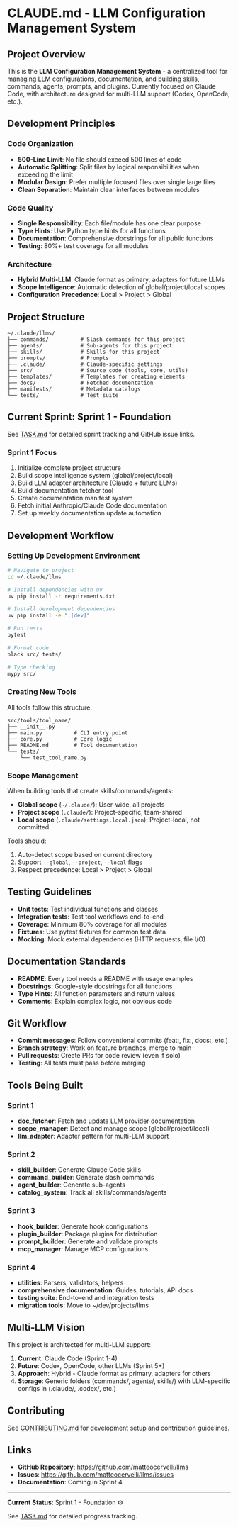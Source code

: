 # CLAUDE.md - LLM Configuration Management System

## Project Overview

This is the **LLM Configuration Management System** - a centralized tool for managing LLM configurations, documentation, and building skills, commands, agents, prompts, and plugins. Currently focused on Claude Code, with architecture designed for multi-LLM support (Codex, OpenCode, etc.).

## Development Principles

### Code Organization
- **500-Line Limit**: No file should exceed 500 lines of code
- **Automatic Splitting**: Split files by logical responsibilities when exceeding the limit
- **Modular Design**: Prefer multiple focused files over single large files
- **Clean Separation**: Maintain clear interfaces between modules

### Code Quality
- **Single Responsibility**: Each file/module has one clear purpose
- **Type Hints**: Use Python type hints for all functions
- **Documentation**: Comprehensive docstrings for all public functions
- **Testing**: 80%+ test coverage for all modules

### Architecture
- **Hybrid Multi-LLM**: Claude format as primary, adapters for future LLMs
- **Scope Intelligence**: Automatic detection of global/project/local scopes
- **Configuration Precedence**: Local > Project > Global

## Project Structure

```
~/.claude/llms/
├── commands/          # Slash commands for this project
├── agents/            # Sub-agents for this project
├── skills/            # Skills for this project
├── prompts/           # Prompts
├── .claude/           # Claude-specific settings
├── src/               # Source code (tools, core, utils)
├── templates/         # Templates for creating elements
├── docs/              # Fetched documentation
├── manifests/         # Metadata catalogs
└── tests/             # Test suite
```

## Current Sprint: Sprint 1 - Foundation

See [TASK.md](TASK.md) for detailed sprint tracking and GitHub issue links.

### Sprint 1 Focus
1. Initialize complete project structure
2. Build scope intelligence system (global/project/local)
3. Build LLM adapter architecture (Claude + future LLMs)
4. Build documentation fetcher tool
5. Create documentation manifest system
6. Fetch initial Anthropic/Claude Code documentation
7. Set up weekly documentation update automation

## Development Workflow

### Setting Up Development Environment

```bash
# Navigate to project
cd ~/.claude/llms

# Install dependencies with uv
uv pip install -r requirements.txt

# Install development dependencies
uv pip install -e ".[dev]"

# Run tests
pytest

# Format code
black src/ tests/

# Type checking
mypy src/
```

### Creating New Tools

All tools follow this structure:

```
src/tools/tool_name/
├── __init__.py
├── main.py          # CLI entry point
├── core.py          # Core logic
├── README.md        # Tool documentation
└── tests/
    └── test_tool_name.py
```

### Scope Management

When building tools that create skills/commands/agents:

- **Global scope** (`~/.claude/`): User-wide, all projects
- **Project scope** (`.claude/`): Project-specific, team-shared
- **Local scope** (`.claude/settings.local.json`): Project-local, not committed

Tools should:
1. Auto-detect scope based on current directory
2. Support `--global`, `--project`, `--local` flags
3. Respect precedence: Local > Project > Global

## Testing Guidelines

- **Unit tests**: Test individual functions and classes
- **Integration tests**: Test tool workflows end-to-end
- **Coverage**: Minimum 80% coverage for all modules
- **Fixtures**: Use pytest fixtures for common test data
- **Mocking**: Mock external dependencies (HTTP requests, file I/O)

## Documentation Standards

- **README**: Every tool needs a README with usage examples
- **Docstrings**: Google-style docstrings for all functions
- **Type Hints**: All function parameters and return values
- **Comments**: Explain complex logic, not obvious code

## Git Workflow

- **Commit messages**: Follow conventional commits (feat:, fix:, docs:, etc.)
- **Branch strategy**: Work on feature branches, merge to main
- **Pull requests**: Create PRs for code review (even if solo)
- **Testing**: All tests must pass before merging

## Tools Being Built

### Sprint 1
- **doc_fetcher**: Fetch and update LLM provider documentation
- **scope_manager**: Detect and manage scope (global/project/local)
- **llm_adapter**: Adapter pattern for multi-LLM support

### Sprint 2
- **skill_builder**: Generate Claude Code skills
- **command_builder**: Generate slash commands
- **agent_builder**: Generate sub-agents
- **catalog_system**: Track all skills/commands/agents

### Sprint 3
- **hook_builder**: Generate hook configurations
- **plugin_builder**: Package plugins for distribution
- **prompt_builder**: Generate and validate prompts
- **mcp_manager**: Manage MCP configurations

### Sprint 4
- **utilities**: Parsers, validators, helpers
- **comprehensive documentation**: Guides, tutorials, API docs
- **testing suite**: End-to-end and integration tests
- **migration tools**: Move to ~/dev/projects/llms

## Multi-LLM Vision

This project is architected for multi-LLM support:

1. **Current**: Claude Code (Sprint 1-4)
2. **Future**: Codex, OpenCode, other LLMs (Sprint 5+)
3. **Approach**: Hybrid - Claude format as primary, adapters for others
4. **Storage**: Generic folders (commands/, agents/, skills/) with LLM-specific configs in (.claude/, .codex/, etc.)

## Contributing

See [CONTRIBUTING.md](CONTRIBUTING.md) for development setup and contribution guidelines.

## Links

- **GitHub Repository**: https://github.com/matteocervelli/llms
- **Issues**: https://github.com/matteocervelli/llms/issues
- **Documentation**: Coming in Sprint 4

---

**Current Status**: Sprint 1 - Foundation ⚙️

See [TASK.md](TASK.md) for detailed progress tracking.
